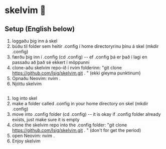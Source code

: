 # skelvim :space_invader:

## Setup (English below)

1. loggaðu þig inn á skel
2. búðu til folder sem heitir .config í home directoryrinu þínu á skel (mkdir .config)
3. færðu þig inn í .config (cd .config) -- ef .config þá er það í lagi en passaðu að það sé ekkert í möppunni
4. clone-aðu skelvim repo-ið í nvim folderinn: "git clone https://github.com/lsig/skelvim.git . " (ekki gleyma punktinum)
5. Opnaðu Neovim: nvim .
6. Njóttu skelvim

##

1. log into skel
2. make a folder called .config in your home directory on skel (mkdir .config)
3. move into .config folder (cd .config) -- it is okay if .config folder already exists, just make sure it is empty
4. clone the skelvim repo into the .config folder: "git clone https://github.com/lsig/skelvim.git . " (don't for get the period)
5. open Neovim: nvim .
6. Enjoy skelvim
